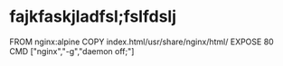 <!DOCTYPE html>
<html>
<head>
<title>my sriapthid</title>
<h1>fajkfaskjladfsl;fslfdslj</h1>
</head>
</html>

FROM nginx:alpine
COPY index.html/usr/share/nginx/html/
EXPOSE 80
CMD ["nginx","-g","daemon off;"]
